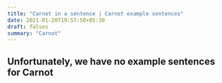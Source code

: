 ```yaml
---
title: "Carnot in a sentence | Carnot example sentences"
date: 2021-01-20T19:57:50+05:30
draft: falses
summary: "Carnot"
---
```

## Unfortunately, we have no example sentences for Carnot                 
